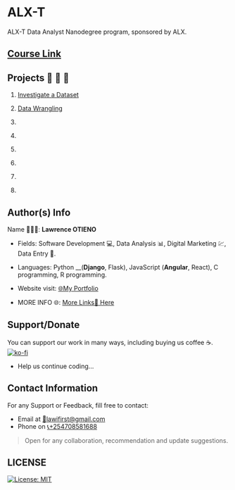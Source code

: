 # ALX-T

ALX-T Data Analyst Nanodegree program, sponsored by ALX.

## [Course Link](https://www.alx-t.com/courses/data-analyst/)

## Projects 🚨 🚨 🚨

1. [Investigate a Dataset](https://github.com/LawiOtieno/ALX_T-Data_Analysis/tree/main/1-Investigate_a_Dataset)

2. [Data Wrangling](https://github.com/LawiOtieno/ALX_T-Data_Analysis/tree/main/2-Data_Wrangling-Twitter_Data)

3. []()

4. []()

5. []()

6. []()

7. []()

8. []()

## Author(s) Info

Name 👨🏽‍💻: __Lawrence OTIENO__

* Fields: Software Development 💻, Data Analysis 📊, Digital Marketing 💹, Data Entry 📑.

* Languages: Python __(__Django__, Flask), JavaScript (__Angular__, React), C programming, R programming.

* Website visit: [🌐My Portfolio](https://lawiotieno.github.io/portfolio)

* MORE INFO 🌐: [More Links🔗 Here](https://shor.by/lawi)

## Support/Donate

You can support our work in many ways, including buying us coffee ☕️.  
[![ko-fi](https://ko-fi.com/img/githubbutton_sm.svg)](https://ko-fi.com/N4N26PU7L)

* Help us continue coding...

<!-- [Buy Me Coffee ☕️](https://ko-fi.com/streetgrandmaster) -->

## Contact Information

For any Support or Feedback, fill free to contact:

* Email at [📧lawifirst@gmail.com](mailto:lawifirst@gmail.com)
* Phone on [📞+254708581688](tel:+254708581688)

> Open for any collaboration, recommendation and update suggestions.

## LICENSE

[![License: MIT](https://img.shields.io/badge/License-MIT-yellow.svg)](/LICENSE)

<!-- [MIT License](https://choosealicense.com/licenses/mit/) -->

